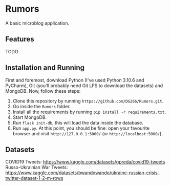 # Rumors
A basic microblog application.

## Features
TODO

## Installation and Running
First and foremost, download Python (I've used Python 3.10.6 and PyCharm), Git (you'll probably need Git LFS to download the datasets) and MongoDB.
Now, follow these steps:
1. Clone this repository by running `https://github.com/DG266/Rumors.git`.
2. Go inside the `Rumors` folder.
3. Install all the requirements by running `pip install -r requirements.txt`.
4. Start MongoDB.
5. Run `flask init-db`, this will load the data inside the database.
6. Run `app.py`.
At this point, you should be fine: open your favourite browser and visit `http://127.0.0.1:5000/` (or `http://localhost:5000/`).

## Datasets
COVID19 Tweets: https://www.kaggle.com/datasets/gpreda/covid19-tweets
Russo-Ukrainian War Tweets: https://www.kaggle.com/datasets/bwandowando/ukraine-russian-crisis-twitter-dataset-1-2-m-rows
